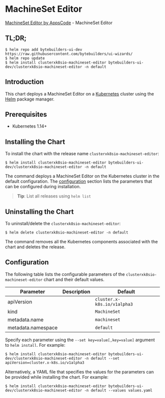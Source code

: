 # MachineSet Editor

[MachineSet Editor by AppsCode](https://byte.builders) - MachineSet Editor

## TL;DR;

```console
$ helm repo add bytebuilders-ui-dev https://raw.githubusercontent.com/bytebuilders/ui-wizards/
$ helm repo update
$ helm install clusterxk8sio-machineset-editor bytebuilders-ui-dev/clusterxk8sio-machineset-editor -n default
```

## Introduction

This chart deploys a MachineSet Editor on a [Kubernetes](http://kubernetes.io) cluster using the [Helm](https://helm.sh) package manager.

## Prerequisites

- Kubernetes 1.14+

## Installing the Chart

To install the chart with the release name `clusterxk8sio-machineset-editor`:

```console
$ helm install clusterxk8sio-machineset-editor bytebuilders-ui-dev/clusterxk8sio-machineset-editor -n default
```

The command deploys a MachineSet Editor on the Kubernetes cluster in the default configuration. The [configuration](#configuration) section lists the parameters that can be configured during installation.

> **Tip**: List all releases using `helm list`

## Uninstalling the Chart

To uninstall/delete the `clusterxk8sio-machineset-editor`:

```console
$ helm delete clusterxk8sio-machineset-editor -n default
```

The command removes all the Kubernetes components associated with the chart and deletes the release.

## Configuration

The following table lists the configurable parameters of the `clusterxk8sio-machineset-editor` chart and their default values.

|     Parameter      | Description |           Default           |
|--------------------|-------------|-----------------------------|
| apiVersion         |             | `cluster.x-k8s.io/v1alpha3` |
| kind               |             | `MachineSet`                |
| metadata.name      |             | `machineset`                |
| metadata.namespace |             | `default`                   |


Specify each parameter using the `--set key=value[,key=value]` argument to `helm install`. For example:

```console
$ helm install clusterxk8sio-machineset-editor bytebuilders-ui-dev/clusterxk8sio-machineset-editor -n default --set apiVersion=cluster.x-k8s.io/v1alpha3
```

Alternatively, a YAML file that specifies the values for the parameters can be provided while
installing the chart. For example:

```console
$ helm install clusterxk8sio-machineset-editor bytebuilders-ui-dev/clusterxk8sio-machineset-editor -n default --values values.yaml
```
